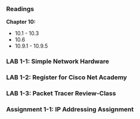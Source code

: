 ### Readings

**Chapter 10:**

- 10.1 - 10.3
- 10.6
- 10.9.1 - 10.9.5

### LAB 1-1: Simple Network Hardware

### LAB 1-2: Register for Cisco Net Academy

### LAB 1-3: Packet Tracer Review-Class

### Assignment 1-1: IP Addressing Assignment


